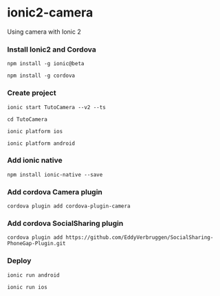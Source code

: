 # ionic2-camera
Using camera with Ionic 2

### Install Ionic2 and Cordova
`npm install -g ionic@beta`

`npm install -g cordova`

### Create project
`ionic start TutoCamera --v2 --ts`

`cd TutoCamera`

`ionic platform ios`

`ionic platform android`


### Add ionic native
`npm install ionic-native --save`

### Add cordova Camera plugin
`cordova plugin add cordova-plugin-camera`

### Add cordova SocialSharing plugin
`cordova plugin add https://github.com/EddyVerbruggen/SocialSharing-PhoneGap-Plugin.git`

### Deploy
`ionic run android`

`ionic run ios`
